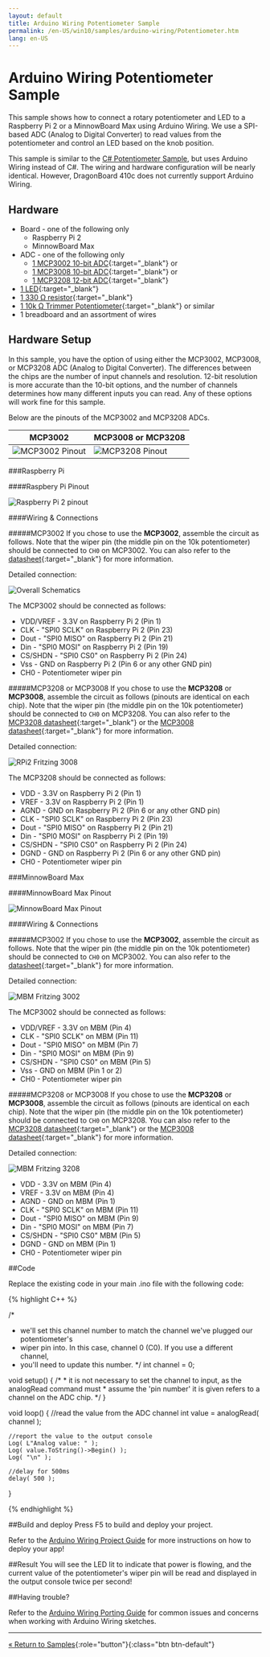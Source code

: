 ```yaml
---
layout: default
title: Arduino Wiring Potentiometer Sample
permalink: /en-US/win10/samples/arduino-wiring/Potentiometer.htm
lang: en-US
---
```


# Arduino Wiring Potentiometer Sample
This sample shows how to connect a rotary potentiometer and LED to a Raspberry Pi 2 or a MinnowBoard Max using Arduino Wiring. We use a SPI-based ADC (Analog to Digital Converter) to read values from the potentiometer and control an LED based on the knob position.

This sample is similar to the [C# Potentiometer Sample]({{site.baseurl}}/{{page.lang}}/win10/samples/Potentiometer.htm), but uses Arduino Wiring instead of C#. The wiring and hardware configuration will be nearly identical. However, DragonBoard 410c does not currently support Arduino Wiring.

## Hardware
- Board - one of the following only
	- Raspberry Pi 2
	- MinnowBoard Max
- ADC - one of the following only
	- [1 MCP3002 10-bit ADC](http://www.microchip.com/wwwproducts/Devices.aspx?product=MCP3002){:target="_blank"} or
	- [1 MCP3008 10-bit ADC](http://www.microchip.com/wwwproducts/Devices.aspx?dDocName=en010530){:target="_blank"} or
	- [1 MCP3208 12-bit ADC](http://www.digikey.com/product-search/en?KeyWords=mcp3208%20ci%2Fp&WT.z_header=search_go){:target="_blank"}
- [1 LED](http://www.digikey.com/product-detail/en/C5SMF-RJS-CT0W0BB1/C5SMF-RJS-CT0W0BB1-ND/2341832){:target="_blank"}
- [1 330 &#x2126; resistor](http://www.digikey.com/product-detail/en/CFR-25JB-52-330R/330QBK-ND/1636){:target="_blank"}
- [1 10k &#x2126; Trimmer Potentiometer](http://www.digikey.com/product-detail/en/3362P-1-103TLF/3362P-103TLF-ND/1232540){:target="_blank"} or similar
- 1 breadboard and an assortment of wires

## Hardware Setup

In this sample, you have the option of using either the MCP3002, MCP3008, or MCP3208 ADC (Analog to Digital Converter). 
The differences between the chips are the number of input channels and resolution. 12-bit resolution is more accurate than the 10-bit options, and the number of channels determines how many different inputs you can read. Any of these options will work fine for this sample. 

Below are the pinouts of the MCP3002 and MCP3208 ADCs. 

| MCP3002                                                              | MCP3008 or MCP3208                                                              |
| -------------------------------------------------------------------- | -------------------------------------------------------------------- |
| ![MCP3002 Pinout]({{site.baseurl}}/Resources/images/Potentiometer/MCP3002.PNG) | ![MCP3208 Pinout]({{site.baseurl}}/Resources/images/Potentiometer/MCP3208.PNG) |

###Raspberry Pi

####Raspbery Pi Pinout

![Raspberry Pi 2 pinout]({{site.baseurl}}/Resources/images/PinMappings/RP2_Pinout.png)

####Wiring & Connections

#####MCP3002
If you chose to use the **MCP3002**, assemble the circuit as follows. Note that the wiper pin (the middle pin on the 10k potentiometer) should be connected to `CH0` on MCP3002. You can also refer to the [datasheet](http://ww1.microchip.com/downloads/en/DeviceDoc/21294E.pdf){:target="_blank"} for more information.

Detailed connection:

![Overall Schematics]({{site.baseurl}}/Resources/images/Potentiometer/OverallCon-3002.PNG)

The MCP3002 should be connected as follows:

- VDD/VREF - 3.3V on Raspberry Pi 2 (Pin 1)
- CLK - "SPI0 SCLK" on Raspberry Pi 2 (Pin 23)
- Dout - "SPI0 MISO" on Raspberry Pi 2 (Pin 21)
- Din - "SPI0 MOSI" on Raspberry Pi 2 (Pin 19)
- CS/SHDN - "SPI0 CS0" on Raspberry Pi 2 (Pin 24)
- Vss - GND on Raspberry Pi 2 (Pin 6 or any other GND pin)
- CH0 - Potentiometer wiper pin


#####MCP3208 or MCP3008
If you chose to use the **MCP3208** or **MCP3008**, assemble the circuit as follows (pinouts are identical on each chip). Note that the wiper pin (the middle pin on the 10k potentiometer) should be connected to `CH0` on MCP3208. You can also refer to the [MCP3208 datasheet](http://pdf.datasheetcatalog.com/datasheets2/43/435228_1.pdf){:target="_blank"} or the [MCP3008 datasheet](http://ww1.microchip.com/downloads/en/DeviceDoc/21295C.pdf){:target="_blank"} for more information.

Detailed connection:

![RPi2 Fritzing 3008]({{site.baseurl}}/Resources/images/Potentiometer/OverallCon-3208.PNG)

The MCP3208 should be connected as follows:

- VDD - 3.3V on Raspberry Pi 2 (Pin 1)
- VREF - 3.3V on Raspberry Pi 2 (Pin 1)
- AGND - GND on Raspberry Pi 2 (Pin 6 or any other GND pin)
- CLK - "SPI0 SCLK" on Raspberry Pi 2 (Pin 23)
- Dout - "SPI0 MISO" on Raspberry Pi 2 (Pin 21)
- Din - "SPI0 MOSI" on Raspberry Pi 2 (Pin 19)
- CS/SHDN - "SPI0 CS0" on Raspberry Pi 2 (Pin 24)
- DGND - GND on Raspberry Pi 2 (Pin 6 or any other GND pin)
- CH0 - Potentiometer wiper pin

###MinnowBoard Max

####MinnowBoard Max Pinout

![MinnowBoard Max Pinout]({{site.baseurl}}/Resources/images/PinMappings/MBM_Pinout.png)

####Wiring & Connections

#####MCP3002
If you chose to use the **MCP3002**, assemble the circuit as follows. Note that the wiper pin (the middle pin on the 10k potentiometer) should be connected to `CH0` on MCP3002. You can also refer to the [datasheet](http://ww1.microchip.com/downloads/en/DeviceDoc/21294E.pdf){:target="_blank"} for more information.

Detailed connection:

![MBM Fritzing 3002]({{site.baseurl}}/Resources/images/arduino_wiring/MBM_pot3002.png)

The MCP3002 should be connected as follows:

- VDD/VREF - 3.3V on MBM (Pin 4)
- CLK - "SPI0 SCLK" on MBM (Pin 11)
- Dout - "SPI0 MISO" on MBM (Pin 7)
- Din - "SPI0 MOSI" on MBM (Pin 9)
- CS/SHDN - "SPI0 CS0" on MBM (Pin 5)
- Vss - GND on MBM (Pin 1 or 2)
- CH0 - Potentiometer wiper pin

#####MCP3208 or MCP3008
If you chose to use the **MCP3208** or **MCP3008**, assemble the circuit as follows (pinouts are identical on each chip). Note that the wiper pin (the middle pin on the 10k potentiometer) should be connected to `CH0` on MCP3208. You can also refer to the [MCP3208 datasheet](http://pdf.datasheetcatalog.com/datasheets2/43/435228_1.pdf){:target="_blank"} or the [MCP3008 datasheet](http://ww1.microchip.com/downloads/en/DeviceDoc/21295C.pdf){:target="_blank"} for more information.

Detailed connection:

![MBM Fritzing 3208]({{site.baseurl}}/Resources/images/arduino_wiring/MBM_pot3208.png)

- VDD - 3.3V on MBM (Pin 4)
- VREF - 3.3V on MBM (Pin 4)
- AGND - GND on MBM (Pin 1)
- CLK - "SPI0 SCLK" on MBM (Pin 11)
- Dout - "SPI0 MISO" on MBM (Pin 9)
- Din - "SPI0 MOSI" on MBM (Pin 7)
- CS/SHDN - "SPI0 CS0" MBM (Pin 5)
- DGND - GND on MBM (Pin 1)
- CH0 - Potentiometer wiper pin

##Code

Replace the existing code in your main .ino file with the following code:

{% highlight C++ %}

/*
 * we'll set this channel number to match the channel we've plugged our potentiometer's
 * wiper pin into. In this case, channel 0 (C0). If you use a different channel,
 * you'll need to update this number.
 */
int channel = 0;

void setup()
{
    /*
     * it is not necessary to set the channel to input, as the analogRead command must
     * assume the 'pin number' it is given refers to a channel on the ADC chip.
     */
}

void loop()
{
    //read the value from the ADC channel
    int value = analogRead( channel );

    //report the value to the output console
    Log( L"Analog value: " );
    Log( value.ToString()->Begin() );
    Log( "\n" );

    //delay for 500ms
    delay( 500 );
}

{% endhighlight %}


##Build and deploy
Press F5 to build and deploy your project.

Refer to the [Arduino Wiring Project Guide]({{site.baseurl}}/{{page.lang}}/win10/ArduinoWiringProjectGuide.htm) for more instructions on how to deploy your app!

##Result
You will see the LED lit to indicate that power is flowing, and the current value of the potentiometer's wiper pin will be read and displayed in the output console twice per second!

##Having trouble?

Refer to the [Arduino Wiring Porting Guide]({{site.baseurl}}/{{page.lang}}/win10/ArduinoWiringPortingGuide.htm) for common issues and concerns when working with Arduino Wiring sketches.

---

[&laquo; Return to Samples]({{site.baseurl}}/{{page.lang}}/win10/StartCoding.htm){:role="button"}{:class="btn btn-default"}
